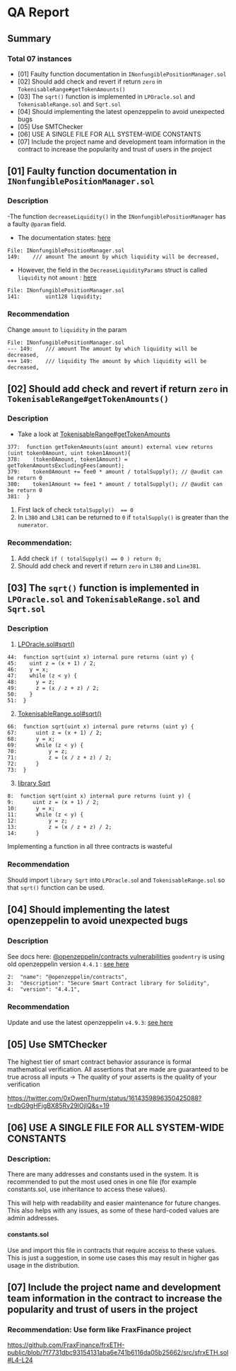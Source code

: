# QA Report
## Summary
### Total  07 instances
- [01] Faulty function documentation in `INonfungiblePositionManager.sol`
- [02] Should add check and revert if return `zero` in `TokenisableRange#getTokenAmounts()`
- [03] The `sqrt()` function is implemented in `LPOracle.sol` and `TokenisableRange.sol` and `Sqrt.sol` 
- [04] Should implementing the latest openzeppelin to avoid unexpected bugs
- [05] Use SMTChecker
- [06] USE A SINGLE FILE FOR ALL SYSTEM-WIDE CONSTANTS
- [07] Include the project name and development team information in the contract to increase the popularity and trust of users in the project

## [01] Faulty function documentation in `INonfungiblePositionManager.sol`
### Description
-The function `decreaseLiquidity()` in the `INonfungiblePositionManager` has a faulty `@param` field.
- The documentation states: [here](https://github.com/code-423n4/2023-08-goodentry/blob/71c0c0eca8af957202ccdbf5ce2f2a514ffe2e24/interfaces/INonfungiblePositionManager.sol#L149)
```
File: INonfungiblePositionManager.sol
149:    /// amount The amount by which liquidity will be decreased,
```
- However, the field in the `DecreaseLiquidityParams` struct is called `liquidity` not `amount` : [here](https://github.com/code-423n4/2023-08-goodentry/blob/71c0c0eca8af957202ccdbf5ce2f2a514ffe2e24/interfaces/INonfungiblePositionManager.sol#L141)
```
File: INonfungiblePositionManager.sol
141:        uint128 liquidity;
```
### Recommendation
Change `amount` to `liquidity` in the param
```
File: INonfungiblePositionManager.sol
--- 149:    /// amount The amount by which liquidity will be decreased,
+++ 149:    /// liquidity The amount by which liquidity will be decreased,
```


## [02] Should add check and revert if return `zero` in `TokenisableRange#getTokenAmounts()`
### Description
- Take a look at [TokenisableRange#getTokenAmounts](https://github.com/code-423n4/2023-08-goodentry/blob/71c0c0eca8af957202ccdbf5ce2f2a514ffe2e24/contracts/TokenisableRange.sol#L377-L381)
```
377:  function getTokenAmounts(uint amount) external view returns (uint token0Amount, uint token1Amount){
378:    (token0Amount, token1Amount) = getTokenAmountsExcludingFees(amount);
379:    token0Amount += fee0 * amount / totalSupply(); // @audit can be return 0
380:    token1Amount += fee1 * amount / totalSupply(); // @audit can be return 0
381:  }
```
1. First lack of check `totalSupply()  == 0` 
2. In `L380` and `L381` can be returned to `0` if `totalSupply()` is greater than the `numerator`.
### Recommendation:
1. Add check `if ( totalSupply() == 0 ) return 0;`
2. Should add check and revert if return `zero` in `L380` and `Line381`.

## [03] The `sqrt()` function is implemented in `LPOracle.sol` and `TokenisableRange.sol` and `Sqrt.sol` 
### Description
1. [LPOracle.sol#sqrt()](https://github.com/code-423n4/2023-08-goodentry/blob/71c0c0eca8af957202ccdbf5ce2f2a514ffe2e24/contracts/helper/LPOracle.sol#L44-L51)
```
44:  function sqrt(uint x) internal pure returns (uint y) {
45:    uint z = (x + 1) / 2;
46:    y = x;
47:    while (z < y) {
48:      y = z;
49:      z = (x / z + z) / 2;
50:    }
51:  }
```
2. [TokenisableRange.sol#sqrt()](https://github.com/code-423n4/2023-08-goodentry/blob/71c0c0eca8af957202ccdbf5ce2f2a514ffe2e24/contracts/TokenisableRange.sol#L66-L73)
```
66:  function sqrt(uint x) internal pure returns (uint y) {
67:      uint z = (x + 1) / 2;
68:      y = x;
69:      while (z < y) {
70:          y = z;
71:          z = (x / z + z) / 2;
72:      }
73:  }
```
3. [library Sqrt](https://github.com/code-423n4/2023-08-goodentry/blob/main/contracts/lib/Sqrt.sol)
```
8:  function sqrt(uint x) internal pure returns (uint y) {
9:      uint z = (x + 1) / 2;
10:      y = x;
11:      while (z < y) {
12:          y = z;
13:          z = (x / z + z) / 2;
14:      }
```
Implementing a function in all three contracts is wasteful
### Recommendation
Should import `library Sqrt` into `LPOracle.so`l and `TokenisableRange.sol` so that `sqrt()` function can be used.

## [04] Should implementing the latest openzeppelin to avoid unexpected bugs
### Description
See docs here: [@openzeppelin/contracts vulnerabilities](https://security.snyk.io/package/npm/@openzeppelin%2Fcontracts)
`goodentry` is using old openzeppelin version `4.4.1` : [see here](https://github.com/code-423n4/2023-08-goodentry/blob/71c0c0eca8af957202ccdbf5ce2f2a514ffe2e24/contracts/openzeppelin-solidity/contracts/package.json#L4)
```
2:  "name": "@openzeppelin/contracts",
3:  "description": "Secure Smart Contract library for Solidity",
4:  "version": "4.4.1",
```
### Recommendation
Update and use the latest openzeppelin `v4.9.3`: [see here](https://github.com/OpenZeppelin/openzeppelin-contracts/releases)

## [05] Use SMTChecker
The highest tier of smart contract behavior assurance is formal mathematical verification. All assertions that are made are guaranteed to be true across all inputs → The quality of your asserts is the quality of your verification

https://twitter.com/0xOwenThurm/status/1614359896350425088?t=dbG9gHFigBX85Rv29lOjIQ&s=19

## [06] USE A SINGLE FILE FOR ALL SYSTEM-WIDE CONSTANTS
### Description:
There are many addresses and constants used in the system. It is recommended to put the most used ones in one file (for example constants.sol, use inheritance to access these values).

This will help with readability and easier maintenance for future changes. This also helps with any issues, as some of these hard-coded values are admin addresses.
#### constants.sol
Use and import this file in contracts that require access to these values. This is just a suggestion, in some use cases this may result in higher gas usage in the distribution.

## [07] Include the project name and development team information in the contract to increase the popularity and trust of users in the project
### Recommendation: Use form like FraxFinance project
https://github.com/FraxFinance/frxETH-public/blob/7f7731dbc93154131aba6e741b6116da05b25662/src/sfrxETH.sol#L4-L24